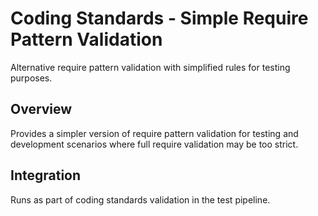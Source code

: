 # Coding Standards - Simple Require Pattern Validation

Alternative require pattern validation with simplified rules for testing purposes.

## Overview

Provides a simpler version of require pattern validation for testing and development scenarios where full require validation may be too strict.

## Integration

Runs as part of coding standards validation in the test pipeline.